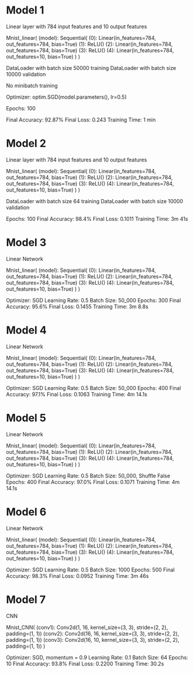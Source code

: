 # Model 1

Linear layer with 784 input features and 10 output features

Mnist_linear(
(model): Sequential(
(0): Linear(in_features=784, out_features=784, bias=True)
(1): ReLU()
(2): Linear(in_features=784, out_features=784, bias=True)
(3): ReLU()
(4): Linear(in_features=784, out_features=10, bias=True)
)
)

DataLoader with batch size 50000 training
DataLoader with batch size 10000 validation

No minibatch training

Optimizer:
optim.SGD(model.parameters(), lr=0.5)

Epochs:
100

Final Accuracy: 92.87%
Final Loss: 0.243
Training Time: 1 min

# Model 2

Linear layer with 784 input features and 10 output features

Mnist_linear(
(model): Sequential(
(0): Linear(in_features=784, out_features=784, bias=True)
(1): ReLU()
(2): Linear(in_features=784, out_features=784, bias=True)
(3): ReLU()
(4): Linear(in_features=784, out_features=10, bias=True)
)
)

DataLoader with batch size 64 training
DataLoader with batch size 10000 validation

Epochs: 100
Final Accuracy: 98.4%
Final Loss: 0.1011
Training Time: 3m 41s

# Model 3

Linear Network

Mnist_linear(
(model): Sequential(
(0): Linear(in_features=784, out_features=784, bias=True)
(1): ReLU()
(2): Linear(in_features=784, out_features=784, bias=True)
(3): ReLU()
(4): Linear(in_features=784, out_features=10, bias=True)
)
)

Optimizer: SGD
Learning Rate: 0.5
Batch Size: 50_000
Epochs: 300
Final Accuracy: 95.6%
Final Loss: 0.1455
Training Time: 3m 8.8s

# Model 4

Linear Network

Mnist_linear(
(model): Sequential(
(0): Linear(in_features=784, out_features=784, bias=True)
(1): ReLU()
(2): Linear(in_features=784, out_features=784, bias=True)
(3): ReLU()
(4): Linear(in_features=784, out_features=10, bias=True)
)
)

Optimizer: SGD
Learning Rate: 0.5
Batch Size: 50_000
Epochs: 400
Final Accuracy: 97.1%
Final Loss: 0.1063
Training Time: 4m 14.1s

# Model 5

Linear Network

Mnist_linear(
(model): Sequential(
(0): Linear(in_features=784, out_features=784, bias=True)
(1): ReLU()
(2): Linear(in_features=784, out_features=784, bias=True)
(3): ReLU()
(4): Linear(in_features=784, out_features=10, bias=True)
)
)

Optimizer: SGD
Learning Rate: 0.5
Batch Size: 50_000, Shuffle False
Epochs: 400
Final Accuracy: 97.0%
Final Loss: 0.1071
Training Time: 4m 14.1s

# Model 6

Linear Network

Mnist_linear(
(model): Sequential(
(0): Linear(in_features=784, out_features=784, bias=True)
(1): ReLU()
(2): Linear(in_features=784, out_features=784, bias=True)
(3): ReLU()
(4): Linear(in_features=784, out_features=10, bias=True)
)
)

Optimizer: SGD
Learning Rate: 0.5
Batch Size: 1000
Epochs: 500
Final Accuracy: 98.3%
Final Loss: 0.0952
Training Time: 3m 46s

# Model 7

CNN

Mnist_CNN(
(conv1): Conv2d(1, 16, kernel_size=(3, 3), stride=(2, 2), padding=(1, 1))
(conv2): Conv2d(16, 16, kernel_size=(3, 3), stride=(2, 2), padding=(1, 1))
(conv3): Conv2d(16, 10, kernel_size=(3, 3), stride=(2, 2), padding=(1, 1))
)

Optimizer: SGD, momentum = 0.9
Learning Rate: 0.1
Batch Size: 64
Epochs: 10
Final Accuracy: 93.8%
Final Loss: 0.2200
Training Time: 30.2s

